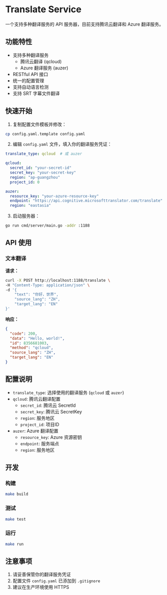 # Translate Service

一个支持多种翻译服务的 API 服务器，目前支持腾讯云翻译和 Azure 翻译服务。

## 功能特性

- 支持多种翻译服务
  - 腾讯云翻译 (qcloud)
  - Azure 翻译服务 (auzer)
- RESTful API 接口
- 统一的配置管理
- 支持自动语言检测
- 支持 SRT 字幕文件翻译

## 快速开始

1. 复制配置文件模板并修改：
```bash
cp config.yaml.template config.yaml
```

2. 编辑 `config.yaml` 文件，填入你的翻译服务凭证：
```yaml
translate_type: qcloud  # 或 auzer

qcloud:
  secret_id: "your-secret-id"
  secret_key: "your-secret-key"
  region: "ap-guangzhou"
  project_id: 0

auzer:
  resource_key: "your-azure-resource-key"
  endpoint: "https://api.cognitive.microsofttranslator.com/translate"
  region: "eastasia"
```

3. 启动服务器：
```bash
go run cmd/server/main.go -addr :1188
```

## API 使用

### 文本翻译

**请求：**
```bash
curl -X POST http://localhost:1188/translate \
-H "Content-Type: application/json" \
-d '{
    "text": "你好，世界",
    "source_lang": "ZH",
    "target_lang": "EN"
}'
```

**响应：**
```json
{
  "code": 200,
  "data": "Hello, world!",
  "id": 8356681003,
  "method": "qcloud",
  "source_lang": "ZH",
  "target_lang": "EN"
}
```

## 配置说明

- `translate_type`: 选择使用的翻译服务 (`qcloud` 或 `auzer`)
- `qcloud`: 腾讯云翻译配置
  - `secret_id`: 腾讯云 SecretId
  - `secret_key`: 腾讯云 SecretKey
  - `region`: 服务地区
  - `project_id`: 项目ID
- `auzer`: Azure 翻译配置
  - `resource_key`: Azure 资源密钥
  - `endpoint`: 服务端点
  - `region`: 服务地区

## 开发

### 构建
```bash
make build
```

### 测试
```bash
make test
```

### 运行
```bash
make run
```

## 注意事项

1. 请妥善保管你的翻译服务凭证
2. 配置文件 `config.yaml` 已添加到 `.gitignore`
3. 建议在生产环境使用 HTTPS
